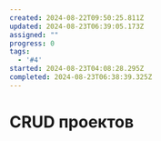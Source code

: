 ```yaml
---
created: 2024-08-22T09:50:25.811Z
updated: 2024-08-23T06:39:05.173Z
assigned: ""
progress: 0
tags:
  - '#4'
started: 2024-08-23T04:08:28.295Z
completed: 2024-08-23T06:38:39.325Z
---
```


# CRUD проектов
